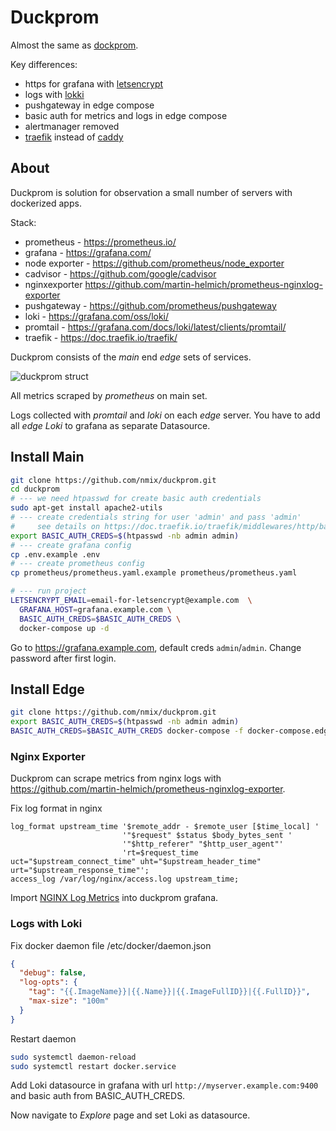 # Duckprom

Almost the same as [dockprom](https://github.com/stefanprodan/dockprom).

Key differences:
* https for grafana with [letsencrypt](https://letsencrypt.org/)
* logs with [lokki](https://grafana.com/oss/loki/)
* pushgateway in edge compose
* basic auth for metrics and logs in edge compose
* alertmanager removed
* [traefik](https://doc.traefik.io/traefik/) instead of [caddy](https://caddyserver.com/)



## About

Duckprom is solution for observation a small number of  servers with dockerized apps.

Stack:

* prometheus - https://prometheus.io/
* grafana - https://grafana.com/
* node exporter - https://github.com/prometheus/node_exporter
* cadvisor - https://github.com/google/cadvisor
* nginxexporter https://github.com/martin-helmich/prometheus-nginxlog-exporter
* pushgateway - https://github.com/prometheus/pushgateway
* loki - https://grafana.com/oss/loki/
* promtail - https://grafana.com/docs/loki/latest/clients/promtail/
* traefik - https://doc.traefik.io/traefik/

Duckprom consists of the *main* end *edge* sets of services.

![duckprom struct](https://clck.ru/32KQxj)

 All metrics scraped by *prometheus* on main set.

Logs collected with *promtail* and *loki* on each *edge* server. You have to add all *edge Loki* to grafana as separate Datasource.



## Install Main

```bash
git clone https://github.com/nmix/duckprom.git
cd duckprom
# --- we need htpasswd for create basic auth credentials
sudo apt-get install apache2-utils
# --- create credentials string for user 'admin' and pass 'admin'
#     see details on https://doc.traefik.io/traefik/middlewares/http/basicauth/#configuration-examples
export BASIC_AUTH_CREDS=$(htpasswd -nb admin admin)
# --- create grafana config
cp .env.example .env
# --- create prometheus config
cp prometheus/prometheus.yaml.example prometheus/prometheus.yaml

# --- run project
LETSENCRYPT_EMAIL=email-for-letsencrypt@example.com  \
  GRAFANA_HOST=grafana.example.com \
  BASIC_AUTH_CREDS=$BASIC_AUTH_CREDS \
  docker-compose up -d
```

Go to https://grafana.example.com, default creds `admin`/`admin`. Change password after first login.

## Install Edge
```bash
git clone https://github.com/nmix/duckprom.git
export BASIC_AUTH_CREDS=$(htpasswd -nb admin admin)
BASIC_AUTH_CREDS=$BASIC_AUTH_CREDS docker-compose -f docker-compose.edge.yaml up -d
```

### Nginx Exporter

Duckprom can scrape metrics from nginx logs with https://github.com/martin-helmich/prometheus-nginxlog-exporter.

Fix log format in nginx
```nginx
log_format upstream_time '$remote_addr - $remote_user [$time_local] '
                         '"$request" $status $body_bytes_sent '
                         '"$http_referer" "$http_user_agent"'
                         'rt=$request_time uct="$upstream_connect_time" uht="$upstream_header_time" urt="$upstream_response_time"';
access_log /var/log/nginx/access.log upstream_time;
```
Import [NGINX Log Metrics](https://grafana.com/grafana/dashboards/6482-nginx-log-metrics/) into duckprom grafana.

### Logs with Loki

Fix docker daemon file /etc/docker/daemon.json
```json
{
  "debug": false,
  "log-opts": {
    "tag": "{{.ImageName}}|{{.Name}}|{{.ImageFullID}}|{{.FullID}}",
    "max-size": "100m"
  }
}
```
Restart daemon
```bash
sudo systemctl daemon-reload
sudo systemctl restart docker.service
```

Add Loki datasource in grafana with url `http://myserver.example.com:9400` and basic auth from BASIC_AUTH_CREDS.

Now navigate to *Explore* page and set Loki as datasource.
